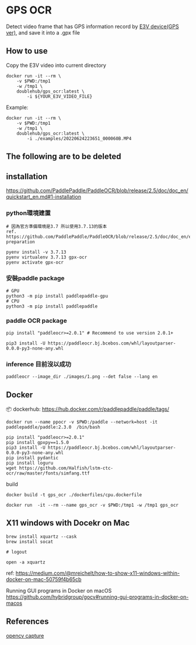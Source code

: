 # GPS OCR

Detect video frame that has GPS information record by [E3V device(GPS ver)](http://www.grenzel.com/ch/products6-2.html), and save it into a .gpx file

## How to use

Copy the E3V video into current directory


```
docker run -it --rm \
    -v $PWD:/tmp1 
    -w /tmp1 \
    doublehub/gps_ocr:latest \
        -i ${YOUR_E3V_VIDEO_FILE}
```

Example:
```
docker run -it --rm \
    -v $PWD:/tmp1 
    -w /tmp1 \
    doublehub/gps_ocr:latest \
        -i ./examples/20220624223651_000060B.MP4
```

The following are to be deleted
---
## installation
https://github.com/PaddlePaddle/PaddleOCR/blob/release/2.5/doc/doc_en/quickstart_en.md#1-installation

### python環境建置
```
# 因為官方準備環境是3.7 所以使用3.7.13的版本
ref. https://github.com/PaddlePaddle/PaddleOCR/blob/release/2.5/doc/doc_en/environment_en.md#environment-preparation

pyenv install -v 3.7.13
pyenv virtualenv 3.7.13 gpx-ocr
pyenv activate gpx-ocr
```

### 安裝paddle package
```
# GPU
python3 -m pip install paddlepaddle-gpu
# CPU
python3 -m pip install paddlepaddle
```

### paddle OCR package

```
pip install "paddleocr>=2.0.1" # Recommend to use version 2.0.1+

pip3 install -U https://paddleocr.bj.bcebos.com/whl/layoutparser-0.0.0-py3-none-any.whl
```

### inference 目前沒以成功
```
paddleocr --image_dir ./images/1.png --det false --lang en
```


## Docker 
📦 dockerhub: https://hub.docker.com/r/paddlepaddle/paddle/tags/

```
docker run --name ppocr -v $PWD:/paddle --network=host -it   paddlepaddle/paddle:2.3.0  /bin/bash

pip install "paddleocr>=2.0.1"
pip install gpxpy==1.5.0
pip3 install -U https://paddleocr.bj.bcebos.com/whl/layoutparser-0.0.0-py3-none-any.whl
pip install pydantic
pip install loguru
wget https://github.com/Halfish/lstm-ctc-ocr/raw/master/fonts/simfang.ttf

```

build
```
docker build -t gps_ocr ./dockerfiles/cpu.dockerfile

docker run  -it --rm --name gps_ocr -v $PWD:/tmp1 -w /tmp1 gps_ocr
```

## X11 windows with Docekr on Mac

```
brew install xquartz --cask
brew install socat

# logout

open -a xquartz
```
ref:
    https://medium.com/@mreichelt/how-to-show-x11-windows-within-docker-on-mac-50759f4b65cb


Running GUI programs in Docker on macOS
    https://github.com/hybridgroup/gocv#running-gui-programs-in-docker-on-macos

## References
[opencv capture](https://medium.com/ching-i/python-opencv-%E8%AE%80%E5%8F%96%E9%A1%AF%E7%A4%BA%E5%8F%8A%E5%84%B2%E5%AD%98%E5%BD%B1%E5%83%8F-%E5%BD%B1%E7%89%87-ee3701c454da)